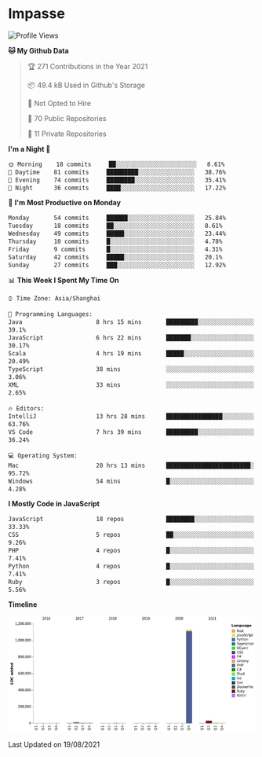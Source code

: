 # Impasse

<!--START_SECTION:waka-->
![Profile Views](http://img.shields.io/badge/Profile%20Views-1-blue)

**🐱 My Github Data** 

> 🏆 271 Contributions in the Year 2021
 > 
> 📦 49.4 kB Used in Github's Storage 
 > 
> 🚫 Not Opted to Hire
 > 
> 📜 70 Public Repositories 
 > 
> 🔑 11 Private Repositories  
 > 
**I'm a Night 🦉** 

```text
🌞 Morning    18 commits     ██░░░░░░░░░░░░░░░░░░░░░░░   8.61% 
🌆 Daytime    81 commits     █████████░░░░░░░░░░░░░░░░   38.76% 
🌃 Evening    74 commits     ████████░░░░░░░░░░░░░░░░░   35.41% 
🌙 Night      36 commits     ████░░░░░░░░░░░░░░░░░░░░░   17.22%

```
📅 **I'm Most Productive on Monday** 

```text
Monday       54 commits     ██████░░░░░░░░░░░░░░░░░░░   25.84% 
Tuesday      18 commits     ██░░░░░░░░░░░░░░░░░░░░░░░   8.61% 
Wednesday    49 commits     █████░░░░░░░░░░░░░░░░░░░░   23.44% 
Thursday     10 commits     █░░░░░░░░░░░░░░░░░░░░░░░░   4.78% 
Friday       9 commits      █░░░░░░░░░░░░░░░░░░░░░░░░   4.31% 
Saturday     42 commits     █████░░░░░░░░░░░░░░░░░░░░   20.1% 
Sunday       27 commits     ███░░░░░░░░░░░░░░░░░░░░░░   12.92%

```


📊 **This Week I Spent My Time On** 

```text
⌚︎ Time Zone: Asia/Shanghai

💬 Programming Languages: 
Java                     8 hrs 15 mins       █████████░░░░░░░░░░░░░░░░   39.1% 
JavaScript               6 hrs 22 mins       ███████░░░░░░░░░░░░░░░░░░   30.17% 
Scala                    4 hrs 19 mins       █████░░░░░░░░░░░░░░░░░░░░   20.49% 
TypeScript               38 mins             ░░░░░░░░░░░░░░░░░░░░░░░░░   3.06% 
XML                      33 mins             ░░░░░░░░░░░░░░░░░░░░░░░░░   2.65%

🔥 Editors: 
IntelliJ                 13 hrs 28 mins      ████████████████░░░░░░░░░   63.76% 
VS Code                  7 hrs 39 mins       █████████░░░░░░░░░░░░░░░░   36.24%

💻 Operating System: 
Mac                      20 hrs 13 mins      ████████████████████████░   95.72% 
Windows                  54 mins             █░░░░░░░░░░░░░░░░░░░░░░░░   4.28%

```

**I Mostly Code in JavaScript** 

```text
JavaScript               18 repos            ████████░░░░░░░░░░░░░░░░░   33.33% 
CSS                      5 repos             ██░░░░░░░░░░░░░░░░░░░░░░░   9.26% 
PHP                      4 repos             █░░░░░░░░░░░░░░░░░░░░░░░░   7.41% 
Python                   4 repos             █░░░░░░░░░░░░░░░░░░░░░░░░   7.41% 
Ruby                     3 repos             █░░░░░░░░░░░░░░░░░░░░░░░░   5.56%

```


**Timeline**

![Chart not found](https://raw.githubusercontent.com/impasse/impasse/master/charts/bar_graph.png) 


 Last Updated on 19/08/2021
<!--END_SECTION:waka-->
